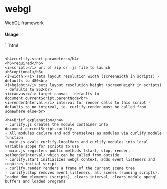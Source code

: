 # webgl
WebGL framework

<h4>Usage</h4>
```html
<html> 
  <body>
    <canvas style="width: 480;height: 200">
      <script onload="this.curlify.start({script:'http://api.curlify.com/units/ads/1773/assets/dev.zip',renderInterval:1000/60})" type="text/javascript" src="http://curlify.io/dev/curlify.min.js"></script>
    </canvas>
  </body>
</html> 
  
```

<h4>curlify.start parameters</h4>
<h6>required</h6>
<i>script:</i> url of zip or .js file to launch
<h6>optional</h6>
<i>width:</i> sets layout resolution width (screenWidth in scripts) - defaults to 480<br>
<i>height:</i> sets layout resolution height (screenHeight in scripts) - defaults to 852<br>
<i>canvas:</i> target canvas - defaults to document.currentScript.parentNode<br>
<i>renderInterval:</i> interval for render calls to this script - defaults to no interval, ie. curlify.render must be called from somewhere else<br>

<h4>Brief explanation</h4>
- curlify.js creates the module container into document.currentScript.curlify.
- All modules declare and add themselves as modules via curlify.module function
- main.js evals curlify.localVars and curlify.modules into local variable scope for scripts to use
- main.js registers public methods (start, stop, render, setRenderInterval) which can be called from outside
- curlify.start initializes webgl context, adds event listeners and requires initial script
- curlify.render renders a frame of the current scene tree
- curlify.stop removes event listeners, all scenes (running scripts), loaded dom elements (scripts), clears interval, clears module opengl buffers and loaded programs
